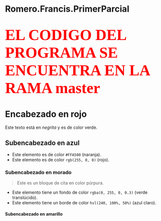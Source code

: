 # Romero.Francis.PrimerParcial

# <span style="color:red; font-family:Papyrus; font-size:50px;">EL CODIGO DEL PROGRAMA SE ENCUENTRA EN LA RAMA master</span>
# Encabezado en rojo

Este texto está en *negrita* y es de color verde.

## Subencabezado en azul

- Este elemento es de color `#FFA500` (naranja).
- Este elemento es de color `rgb(255, 0, 0)` (rojo).

### Subencabezado en morado

> Este es un bloque de cita en color púrpura.

- Este elemento tiene un fondo de color `rgba(0, 255, 0, 0.3)` (verde translúcido).
- Este elemento tiene un borde de color `hsl(240, 100%, 50%)` (azul claro).

#### Subencabezado en amarillo
